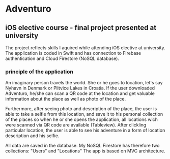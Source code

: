 # Adventuro
## iOS elective course - final project presented at university

The project reflects skills I aquired while attending iOS elective at university.
The application is coded in Swift and has connection to Firebase authentication and Cloud Firestore (NoSQL database).

### principle of the application
An imaginary person travels the world. She or he goes to location, let's say Nyhavn in Denmark or Plitvice Lakes in Croatia.
If the user downloaded Adventuro, he/she can scan a QR code at the location and get valuable information about the place as well as photo of the place.

Furthermore, after seeing photo and description of the place, the user is able to take a selfie from this location, and save it to his personal collection of the places so when he or she opens the application, all locations wich were scanned via QR code are available (Tableview). After clickling particular location, the user is able to see his adventure in a form of location description and his selfie. 

All data are saved in the database. My NoSQL Firestore has therefore two collections: "Users" and "Locations"
The app is based on MVC architecture.

